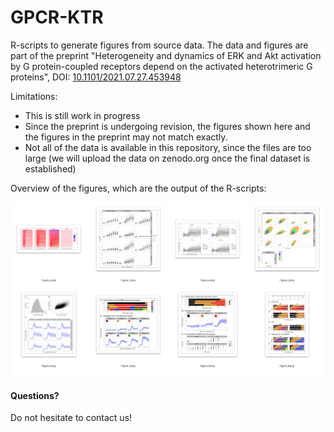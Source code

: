 # GPCR-KTR

R-scripts to generate figures from source data. The data and figures are part of the preprint "Heterogeneity and dynamics of ERK and Akt activation by G protein-coupled receptors depend on the activated heterotrimeric G proteins", DOI: [10.1101/2021.07.27.453948](https://doi.org/10.1101/2021.07.27.453948)


Limitations:
* This is still work in progress
* Since the preprint is undergoing revision, the figures shown here and the figures in the preprint may not match exactly.
* Not all of the data is available in this repository, since the files are too large (we will upload the data on zenodo.org once the final dataset is established)


Overview of the figures, which are the output of the R-scripts:

![alt text](https://github.com/JoachimGoedhart/GPCR-KTR/blob/main/GPCR-KTR-Overview.png "Output")


#### Questions?

Do not hesitate to contact us!





